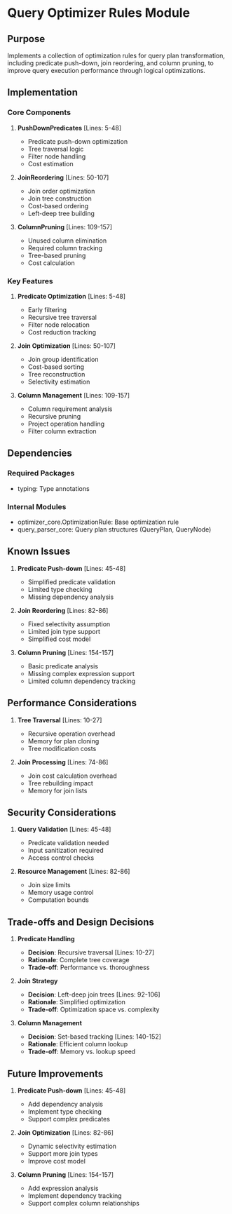 # Query Optimizer Rules Module

## Purpose

Implements a collection of optimization rules for query plan transformation, including predicate push-down, join reordering, and column pruning, to improve query execution performance through logical optimizations.

## Implementation

### Core Components

1. **PushDownPredicates** [Lines: 5-48]

   - Predicate push-down optimization
   - Tree traversal logic
   - Filter node handling
   - Cost estimation

2. **JoinReordering** [Lines: 50-107]

   - Join order optimization
   - Join tree construction
   - Cost-based ordering
   - Left-deep tree building

3. **ColumnPruning** [Lines: 109-157]
   - Unused column elimination
   - Required column tracking
   - Tree-based pruning
   - Cost calculation

### Key Features

1. **Predicate Optimization** [Lines: 5-48]

   - Early filtering
   - Recursive tree traversal
   - Filter node relocation
   - Cost reduction tracking

2. **Join Optimization** [Lines: 50-107]

   - Join group identification
   - Cost-based sorting
   - Tree reconstruction
   - Selectivity estimation

3. **Column Management** [Lines: 109-157]
   - Column requirement analysis
   - Recursive pruning
   - Project operation handling
   - Filter column extraction

## Dependencies

### Required Packages

- typing: Type annotations

### Internal Modules

- optimizer_core.OptimizationRule: Base optimization rule
- query_parser_core: Query plan structures (QueryPlan, QueryNode)

## Known Issues

1. **Predicate Push-down** [Lines: 45-48]

   - Simplified predicate validation
   - Limited type checking
   - Missing dependency analysis

2. **Join Reordering** [Lines: 82-86]

   - Fixed selectivity assumption
   - Limited join type support
   - Simplified cost model

3. **Column Pruning** [Lines: 154-157]
   - Basic predicate analysis
   - Missing complex expression support
   - Limited column dependency tracking

## Performance Considerations

1. **Tree Traversal** [Lines: 10-27]

   - Recursive operation overhead
   - Memory for plan cloning
   - Tree modification costs

2. **Join Processing** [Lines: 74-86]
   - Join cost calculation overhead
   - Tree rebuilding impact
   - Memory for join lists

## Security Considerations

1. **Query Validation** [Lines: 45-48]

   - Predicate validation needed
   - Input sanitization required
   - Access control checks

2. **Resource Management** [Lines: 82-86]
   - Join size limits
   - Memory usage control
   - Computation bounds

## Trade-offs and Design Decisions

1. **Predicate Handling**

   - **Decision**: Recursive traversal [Lines: 10-27]
   - **Rationale**: Complete tree coverage
   - **Trade-off**: Performance vs. thoroughness

2. **Join Strategy**

   - **Decision**: Left-deep join trees [Lines: 92-106]
   - **Rationale**: Simplified optimization
   - **Trade-off**: Optimization space vs. complexity

3. **Column Management**
   - **Decision**: Set-based tracking [Lines: 140-152]
   - **Rationale**: Efficient column lookup
   - **Trade-off**: Memory vs. lookup speed

## Future Improvements

1. **Predicate Push-down** [Lines: 45-48]

   - Add dependency analysis
   - Implement type checking
   - Support complex predicates

2. **Join Optimization** [Lines: 82-86]

   - Dynamic selectivity estimation
   - Support more join types
   - Improve cost model

3. **Column Pruning** [Lines: 154-157]
   - Add expression analysis
   - Implement dependency tracking
   - Support complex column relationships
